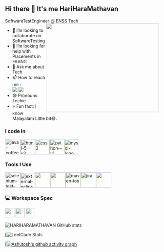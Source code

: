 ## Hi there 👋 It's me HariHaraMathavan

SoftwareTestEngineer @ ENSS Tech
<img align="right" width="370" height="290" src="https://i.pinimg.com/originals/47/f0/34/47f0342cec72b800463bf003eac1257e.gif">
                                                
- 👯 I’m looking to collaborate on SoftwareTesting
- 🤔 I’m looking for help with Placements in FAANG
- 💬 Ask me about Tech
- 📫 How to reach me :
<br /> [<img src="https://img.shields.io/badge/Twitter-1DA1F2?style=for-the-badge&logo=twitter&logoColor=white" />](https://twitter.com/HariHaraMathavan) [<img src="https://img.shields.io/badge/LinkedIn-0077B5?style=for-the-badge&logo=linkedin&logoColor=white" />](www.linkedin.com/in/hariharamathavana)
- 😄 Pronouns: Techie
- ⚡ Fun fact: I know Malayalam Little bit😄.

### I code in
<img width="50" height="50" src="https://img.icons8.com/ios/50/java-coffee-cup-logo--v1.png" alt="java-coffee-cup-logo--v1"/><img width="48" height="48" src="https://img.icons8.com/color/48/html-5--v2.png" alt="html-5--v2"/><img width="48" height="48" src="https://img.icons8.com/fluency/48/css3.png" alt="css3"/><img width="48" height="48" src="https://img.icons8.com/color/48/python--v1.png" alt="python--v1"/><img width="48" height="48" src="https://img.icons8.com/color/48/mysql-logo.png" alt="mysql-logo"/>

### Tools I Use
<img width="50" height="50" src="https://img.icons8.com/ios/50/selenium-test-automation.png" alt="selenium-test-automation"/><img width="48" height="48" src="https://img.icons8.com/external-tal-revivo-color-tal-revivo/48/external-eclipse-an-integrated-development-environment-used-in-computer-programming-logo-color-tal-revivo.png" alt="external-eclipse-an-integrated-development-environment-used-in-computer-programming-logo-color-tal-revivo"/><img height="50" width="50" src="https://img.icons8.com/color/48/000000/google-firebase-console.png"/><img height="50" width="50" src="https://img.icons8.com/color/50/000000/git.png"/><img width="50" height="50" src="https://img.icons8.com/ios/50/maven-ios.png" alt="maven-ios"/><img width="50" height="50" src="https://img.icons8.com/ios/50/jira.png" alt="jira"/><img height="50" width="50" src="https://img.icons8.com/color/48/000000/visual-studio-code-2019.png"/> 


### 💻 Workspace Spec
<img height="30" src="https://img.shields.io/badge/Macbook-Pro_M1-ED1C24?style=for-the-badge&logo=apple&logoColor=white"/> <img height="30" src="https://img.shields.io/badge/NVIDIA-GTX1650-76B900?style=for-the-badge&logo=nvidia&logoColor=white"/>  <img height="30" src="https://img.shields.io/badge/AMD-Ryzen_5_4600H-ED1C24?style=for-the-badge&logo=amd&logoColor=white"/> 

![HARIHARAMATHAVAN GitHub stats](https://github-readme-stats.vercel.app/api?username=hareesh-r&theme=dark&show_icons=true&&hide=issues,contribs)

[![LeetCode Stats](https://leetcard.jacoblin.cool/HariHaraMathavan?theme=dark&font=ABeeZee)

[[![Ashutosh's github activity graph](https://github-readme-activity-graph.vercel.app/graph?username=HariHaraMathavan&bg_color=0d0c0d&color=ffffff&line=ff000d&point=fafafa&area=true&hide_border=true)](https://github.com/ashutosh00710/github-readme-activity-graph)
